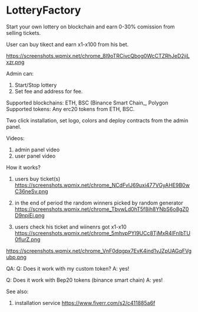 # LotteryFactory

Start your own lottery on blockchain and earn 0-30% comission from selling tickets. 

User can buy tikect and earn x1-x100 from his bet. 

https://screenshots.wpmix.net/chrome_8l9oTRCivcQbog0WcCTZRhJeD2jiLxzr.png


Admin can: 
1. Start/Stop lottery
2. Set fee and address for fee.

Supported blockchains: ETH, BSC (Binance Smart Chain_, Polygon 
Supported tokens: Any erc20 tokens from ETH, BSC.

Two click installation, set logo, colors and deploy contracts from the admin panel. 

Videos: 
1. admin panel video
2. user panel video

How it works?
1. users buy ticket(s)
https://screenshots.wpmix.net/chrome_NCdFvlJ69uxi477VGyAHE9B0wC36neSv.png

2. in the end of period the random winners picked by random generator
https://screenshots.wpmix.net/chrome_TbvwLd0hT5f8ih8YNbS6o8gZ0D9npiEi.png

3. users check his ticket and wiinenrs got x1-x10 
https://screenshots.wpmix.net/chrome_5mhvpPYI9UCc8TjMxR4lFnIbTU0flurZ.png

https://screenshots.wpmix.net/chrome_VnF0dqgpx7EvK4ind1vJZpUAGqFVgubp.png

QA: 
Q: Does it work with my custom token?
A: yes!

Q: Does it work with Bep20 tokens (binance smart chain)
A: yes!


See also: 
1. installation service https://www.fiverr.com/s2/c411885a6f

